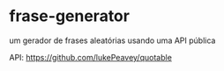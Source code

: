 # frase-generator
um gerador de frases aleatórias usando uma API pública

API:
https://github.com/lukePeavey/quotable
